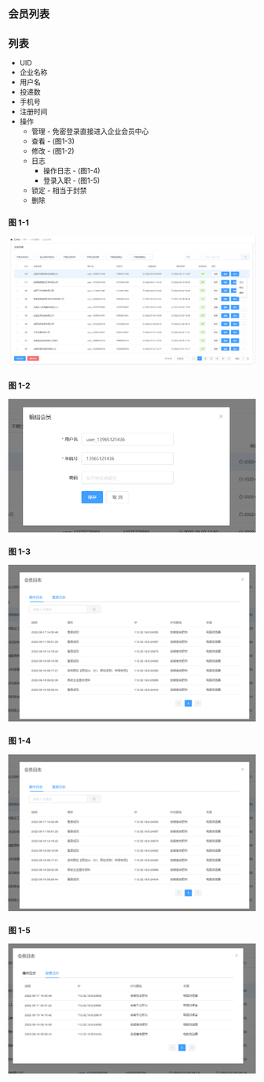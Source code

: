 ## 会员列表 <!-- {docsify-ignore} -->

## 列表 <!-- {docsify-ignore} -->

- UID
- 企业名称
- 用户名
- 投递数
- 手机号
- 注册时间
- 操作
  - 管理 - 免密登录直接进入企业会员中心
  - 查看 - (图1-3)
  - 修改 - (图1-2)
  - 日志  
    - 操作日志  - (图1-4)
    - 登录入职  - (图1-5)
  - 锁定 - 相当于封禁
  - 删除


### 图 1-1<!-- {docsify-ignore} -->

![1-1](../../img/user/1-1.png)
### 图 1-2<!-- {docsify-ignore} -->

![1-2](../../img/user/1-2.png)
### 图 1-3<!-- {docsify-ignore} -->

![1-3](../../img/user/1-4.png)
### 图 1-4<!-- {docsify-ignore} -->

![1-4](../../img/user/1-4.png)
### 图 1-5<!-- {docsify-ignore} -->

![1-5](../../img/user/1-5.png)
